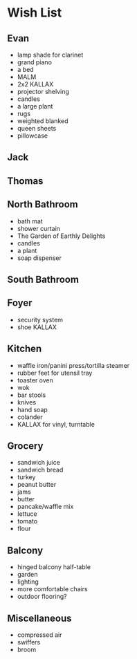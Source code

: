 # Wish List
## Evan
- lamp shade for clarinet
- grand piano
- a bed
- MALM
- 2x2 KALLAX
- projector shelving
- candles
- a large plant
- rugs
- weighted blanked
- queen sheets
- pillowcase

## Jack

## Thomas

## North Bathroom
- bath mat
- shower curtain
- The Garden of Earthly Delights
- candles
- a plant
- soap dispenser

## South Bathroom

## Foyer
- security system
- shoe KALLAX

## Kitchen
- waffle iron/panini press/tortilla steamer
- rubber feet for utensil tray
- toaster oven
- wok
- bar stools
- knives
- hand soap
- colander
- KALLAX for vinyl, turntable

## Grocery
- sandwich juice
- sandwich bread
- turkey
- peanut butter
- jams
- butter
- pancake/waffle mix
- lettuce
- tomato
- flour

## Balcony
- hinged balcony half-table
- garden
- lighting
- more comfortable chairs
- outdoor flooring?

## Miscellaneous
- compressed air
- swiffers
- broom

